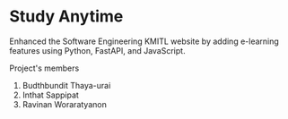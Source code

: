 ﻿# Study Anytime
Enhanced the Software Engineering KMITL website by adding e-learning features using Python, FastAPI, and JavaScript.
 
Project's members
  1. Budthbundit Thaya-urai
  2. Inthat Sappipat
  3. Ravinan Woraratyanon
